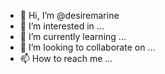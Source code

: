 - 👋 Hi, I’m @desiremarine
- 👀 I’m interested in ...
- 🌱 I’m currently learning ...
- 💞️ I’m looking to collaborate on ...
- 📫 How to reach me ...

<!---
desiremarine/desiremarine is a ✨ special ✨ repository because its `README.md` (this file) appears on your GitHub profile.
You can click the Preview link to take a look at your changes.
--->
